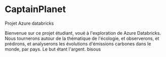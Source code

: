 # CaptainPlanet
Projet Azure databricks

Bienvenue sur ce projet étudiant, voué à l'exploration de Azure Databricks.
Nous tournerons autour de la thématique de l'écologie, et observerons, et prédirons, et analyserons les évolutions d'émissions carbones dans le monde, par pays.
Le but étant l'argent.
bisous